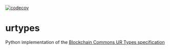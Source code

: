 [![codecov](https://codecov.io/gh/selfcustody/urtypes/branch/main/graph/badge.svg?token=LMJZ29IHSB)](https://codecov.io/gh/selfcustody/urtypes)

# urtypes

Python implementation of the [Blockchain Commons UR Types specification](https://github.com/BlockchainCommons/Research/blob/master/papers/bcr-2020-006-urtypes.md)